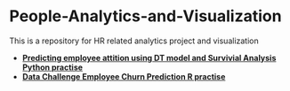 # People-Analytics-and-Visualization
This is a repository for HR related analytics project and visualization


- [**Predicting employee attition using DT model and Survivial Analysis Python practise**](https://github.com/zz2641/Predicting-employee-attition-using-DT-model-and-Survivial-Analysis)
- [**Data Challenge Employee Churn Prediction R practise**](https://github.com/zz2641/Data-Challenge-Employee-Retention)<br>
